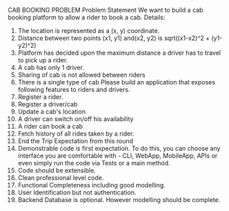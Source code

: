 CAB BOOKING PROBLEM
Problem Statement
We want to build a cab booking platform to allow a rider to book a cab.
Details:
1. The location is represented as a (x, y) coordinate.
2. Distance between two points (x1, y1) and(x2, y2) is sqrt((x1-x2)^2 + (y1-y2)^2)
3. Platform has decided upon the maximum distance a driver has to travel to pick up a
rider.
4. A cab has only 1 driver.
5. Sharing of cab is not allowed between riders
6. There is a single type of cab
Please build an application that exposes following features to riders and drivers.
1. Register a rider.
2. Register a driver/cab
3. Update a cab's location
4. A driver can switch on/off his availability
5. A rider can book a cab
6. Fetch history of all rides taken by a rider.
7. End the Trip
Expectation from this round
1. Demonstrable code is first expectation. To do this, you can choose any interface you are
comfortable with - CLI, WebApp, MobileApp, APIs or even simply run the code via Tests
or a main method.
2. Code should be extensible.
3. Clean professional level code.
4. Functional Completeness including good modelling.
5. User Identification but not authentication.
6. Backend Database is optional. However modelling should be complete.